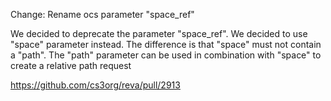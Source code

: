 Change: Rename ocs parameter "space_ref"

We decided to deprecate the parameter "space_ref". We decided to use
"space" parameter instead. The difference is that "space" must not contain
a "path". The "path" parameter can be used in combination with "space" to
create a relative path request

https://github.com/cs3org/reva/pull/2913
